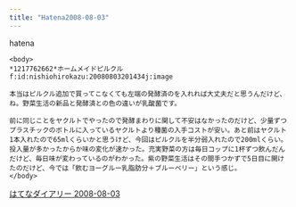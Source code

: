 ```yaml
---
title: "Hatena2008-08-03"
---
```


hatena

```
<body>
*1217762662*ホームメイドピルクル
f:id:nishiohirokazu:20080803201434j:image

本当はピルクル追加で買ってこなくても左端の発酵済のを入れれば大丈夫だと思うんだけど、ね。野菜生活の新品と発酵済との色の違いが乳酸菌です。

前に同じことをヤクルトでやったので発酵まわりに関して不安はなかったのだけど、少量ずつプラスチックのボトルに入っているヤクルトより種菌の入手コストが安い。あと前はヤクルト1本入れたので65mlくらいかと思うけど、今回はピルクルを半分弱入れたので200mlくらい。投入量が多かったからか味の変化が速かった。充実野菜の方は毎日コップに1杯ずつ飲んだんだけど、毎日味が変わっているのがわかった。紫の野菜生活はその間手つかずで5日目に開けたのだけど、今では「飲むヨーグルー乳脂肪分＋ブルーベリー」という感じ。
</body>
```


[はてなダイアリー 2008-08-03](https://nishiohirokazu.hatenadiary.org/archive/2008/08/03)